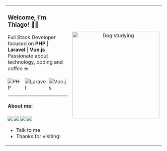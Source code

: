 <table>
  <tr>
    <td>

### Welcome, I'm Thiago! 🧑‍💻

Full Stack Developer focused on **PHP** | **Laravel** | **Vue.js** <br>
Passionate about technology, coding and coffee ☕

<div style="display: flex; gap: 10px;">
  <img src="https://img.shields.io/badge/PHP-777BB4?style=for-the-badge&logo=php&logoColor=white" alt="PHP" />
  <img src="https://img.shields.io/badge/Laravel-F05340?style=for-the-badge&logo=laravel&logoColor=white" alt="Laravel" />
  <img src="https://img.shields.io/badge/Vue.js-4FC08D?style=for-the-badge&logo=vue.js&logoColor=white" alt="Vue.js" />
</div>

<hr>

#### About me:

<a href="https://github.com/ThLuz"><img src="https://img.shields.io/badge/GitHub-000?style=for-the-badge&logo=github&logoColor=white" /></a>
<a href="https://www.linkedin.com/in/ThLuzz/"><img src="https://img.shields.io/badge/LinkedIn-0077B5?style=for-the-badge&logo=linkedin&logoColor=white"/></a>
<a href="https://wa.me/5511990274243"><img src="https://img.shields.io/badge/WhatsApp-25D366?style=for-the-badge&logo=whatsapp&logoColor=white"/></a>
<a href="mailto:thluzbs@gmail.com"><img src="https://img.shields.io/badge/Gmail-D14836?style=for-the-badge&logo=gmail&logoColor=white"/></a>

- Talk to me
- Thanks for visiting!

</td>
    <td align="center">
      <img src="https://media0.giphy.com/media/v1.Y2lkPTc5MGI3NjExcGozdGlnNHBkMTltb2U2d3hiZDBham1pOGxsYzMxZ3hzNHNtNHB5MiZlcD12MV9pbnRlcm5hbF9naWZfYnlfaWQmY3Q9Zw/1kkxWqT5nvLXupUTwK/giphy.gif" width="280px" alt="Dog studying" />
    </td>
  </tr>
</table>
